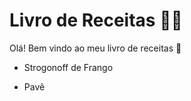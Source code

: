 #	Livro de Receitas :man_cook:	

Olá! Bem vindo ao meu livro de receitas :cookie:

- Strogonoff de Frango

- Pavê

  